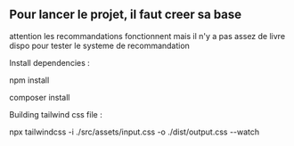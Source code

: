 ## Pour lancer le projet, il faut creer sa base

attention les recommandations fonctionnent mais il n'y a pas assez de livre dispo pour tester le systeme de recommandation

Install dependencies :

npm install

composer install


Building tailwind css file :

npx tailwindcss -i ./src/assets/input.css -o ./dist/output.css --watch
